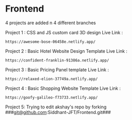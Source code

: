 # Frontend
4 projects are added n 4 different branches

Project 1 : CSS and JS custom card 3D design
Live Link :
```
https://awesome-bose-06458e.netlify.app/
```
Project 2 : Basic Hotel Website Design Template
Live Link : 
```
https://confident-franklin-91386a.netlify.app/
```
Project 3 : Basic Pricing Panel template
Live Link : 
```
https://relaxed-elion-37749a.netlify.app/
```
Project 4 : Basic Shopping Website Template
Live Link : 
```
https://goofy-galileo-f73733.netlify.app/
```
Project 5: Trying to edit akshay's repo by forking
###git@github.com:Siddhant-JFT/Frontend.git###  